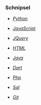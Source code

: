 ### Schnipsel

- _[Python](./python.md)_

- _[JavaScript](./javascript.md)_

- _[JQuery](./jquery.md)_

- _[HTML](./html.md)_

- _[Java](./java.md)_

- _[Dart](./dart.md)_

- _[Php](./php.md)_

- _[Sql](./sql.md)_

- _[Git](./git.md)_